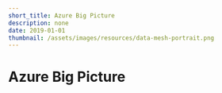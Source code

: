 ```yaml
---
short_title: Azure Big Picture
description: none
date: 2019-01-01
thumbnail: /assets/images/resources/data-mesh-portrait.png
---
```


# Azure Big Picture